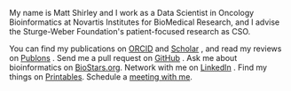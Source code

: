 <p class="lead">My name is Matt Shirley and I work as a Data Scientist in Oncology Bioinformatics at Novartis Institutes for BioMedical Research, and I advise the Sturge-Weber Foundation's patient-focused research as CSO.</p>

You can find my publications on [ORCID](http://orcid.org/0000-0003-0855-9274) <a href="http://orcid.org/0000-0003-0855-9274"><i class="ai ai-orcid"></i></a> and
[Scholar](http://scholar.google.com/citations?user=b7Jyb4YAAAAJ&hl=en) <a href="http://scholar.google.com/citations?user=b7Jyb4YAAAAJ&hl=en"><i class="fas fa-graduation-cap"></i></a>, and read my reviews on [Publons](https://publons.com/author/330395/matthew-shirley#profile) <a href="https://publons.com/author/330395/matthew-shirley#profile"><i class="ai ai-publons-square"></i></a>. 
Send me a pull request on [GitHub](https://github.com/mdshw5?tab=activity) <a href="https://github.com/mdshw5"><i class="fab fa-git-square"></i></a>.
Ask me about bioinformatics on [BioStars.org](http://www.biostars.org/user/profile/1681/). Network with me on [LinkedIn](http://linkedin.com/in/mdshw5) <a href="https://linkedin.com/in/mdshw5"><i class="fab fa-linkedin"></i></a>. Find my things on [Printables](https://www.printables.com/@mdshw5_215853). Schedule a <a href="" onclick="Calendly.initPopupWidget({url: 'https://calendly.com/mdshw5'});return false;">meeting with me</a>.
